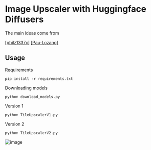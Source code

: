 # Image Upscaler with Huggingface Diffusers

The main ideas come from

[[philz1337x]](https://github.com/philz1337x/clarity-upscaler) [[Pau-Lozano]](https://github.com/BatouResearch/controlnet-tile-upscale)

## Usage

Requirements

```
pip install -r requirements.txt
```

Downloading models  

```
python download_models.py
```

Version 1

```
python TileUpscalerV1.py
```

Version 2

```
python TileUpscalerV2.py
```

![image](https://github.com/user-attachments/assets/5a866787-cf1c-4520-b78d-44a0c63fb94b)
